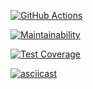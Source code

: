[![GitHub Actions](https://github.com/Ray-Garraty/frontend-project-lvl2/workflows/Run_linter_and_tests/badge.svg)](https://github.com/Ray-Garraty/frontend-project-lvl2/actions)

[![Maintainability](https://api.codeclimate.com/v1/badges/879c931256464ef64186/maintainability)](https://codeclimate.com/github/Ray-Garraty/frontend-project-lvl2/maintainability)

[![Test Coverage](https://api.codeclimate.com/v1/badges/879c931256464ef64186/test_coverage)](https://codeclimate.com/github/Ray-Garraty/frontend-project-lvl2/test_coverage)

[![asciicast](https://asciinema.org/a/343504.svg)](https://asciinema.org/a/343504)
